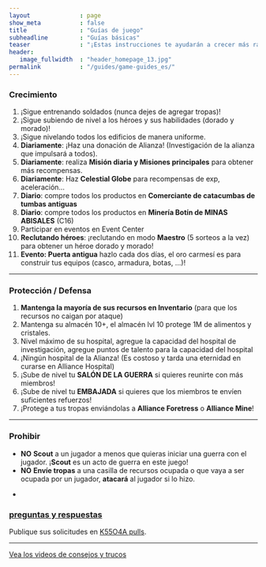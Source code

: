 ```yaml
---
layout              : page
show_meta           : false
title               : "Guías de juego"
subheadline         : "Guías básicas"
teaser              : "¡Estas instrucciones te ayudarán a crecer más rápido!"
header:
   image_fullwidth  : "header_homepage_13.jpg"
permalink           : "/guides/game-guides_es/"
---
```

### Crecimiento
1. ¡Sigue entrenando soldados (nunca dejes de agregar tropas)!
2. ¡Sigue subiendo de nivel a los héroes y sus habilidades (dorado y morado)!
3. ¡Sigue nivelando todos los edificios de manera uniforme.
4. **Diariamente**: ¡Haz una donación de Alianza! (Investigación de la alianza que impulsará a todos).
5. **Diariamente**: realiza **Misión diaria y Misiones principales** para obtener más recompensas.
6. **Diariamente**: Haz **Celestial Globe** para recompensas de exp, aceleración...
7. **Diario**: compre todos los productos en **Comerciante de catacumbas de tumbas antiguas**
8. **Diario**: compre todos los productos en **Minería Botín de MINAS ABISALES** (C16)
9. Participar en eventos en Event Center
10. **Reclutando héroes**: ¡reclutando en modo **Maestro** (5 sorteos a la vez) para obtener un héroe dorado y morado!
11. **Evento: Puerta antigua** hazlo cada dos días, el oro carmesí es para construir tus equipos (casco, armadura, botas, ...)!
    
---
### Protección / Defensa
1. **Mantenga la mayoría de sus recursos en Inventario** (para que los recursos no caigan por ataque)
2. Mantenga su almacén 10+, el almacén lvl 10 protege 1M de alimentos y cristales.
3. Nivel máximo de su hospital, agregue la capacidad del hospital de investigación, agregue puntos de talento para la capacidad del hospital
4. ¡Ningún hospital de la Alianza! (Es costoso y tarda una eternidad en curarse en Alliance Hospital)
5. ¡Sube de nivel tu **SALÓN DE LA GUERRA** si quieres reunirte con más miembros!
6. ¡Sube de nivel tu **EMBAJADA** si quieres que los miembros te envíen suficientes refuerzos!
7. ¡Protege a tus tropas enviándolas a **Alliance Foretress** o **Alliance Mine**!

---
### Prohibir
* **NO** **Scout** a un jugador a menos que quieras iniciar una guerra con el jugador. ¡**Scout** es un acto de guerra en este juego!
* **NO** **Envíe tropas** a una casilla de recursos ocupada o que vaya a ser ocupada por un jugador, **atacará** al jugador si lo hizo.
-
### [preguntas y respuestas](https://rkuo2023.github.io/k55o4a/design/mediaelement_js/)
Publique sus solicitudes en [K55O4A pulls](https://github.com/rkuo2023/k55o4a/pulls).<br>

---
<a class="radius button small" href="{{ site.url }}{{ site.baseurl }}/design/mediaelement_js/">Vea los videos de consejos y trucos</a>
